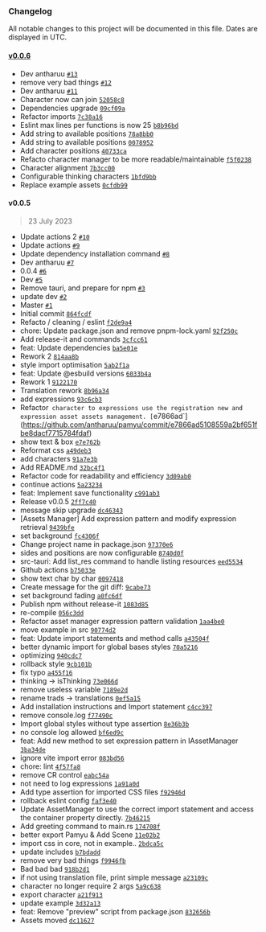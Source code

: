 ### Changelog

All notable changes to this project will be documented in this file. Dates are displayed in UTC.

#### [v0.0.6](https://github.com/antharuu/pamyu/compare/v0.0.5...v0.0.6)

- Dev antharuu [`#13`](https://github.com/antharuu/pamyu/pull/13)
- remove very bad things [`#12`](https://github.com/antharuu/pamyu/pull/12)
- Dev antharuu [`#11`](https://github.com/antharuu/pamyu/pull/11)
- Character now can join [`52058c8`](https://github.com/antharuu/pamyu/commit/52058c86385061be8f8cc8f495438d6f4f9fdfca)
- Dependencies upgrade [`09cf09a`](https://github.com/antharuu/pamyu/commit/09cf09ac81f3633dabb81c578636e68b58491053)
- Refactor imports [`7c38a16`](https://github.com/antharuu/pamyu/commit/7c38a1690490a0181a9fc0696577fb60e1400585)
- Eslint max lines per functions is now 25 [`b8b96bd`](https://github.com/antharuu/pamyu/commit/b8b96bdabf33396e935ec9b1e0ff011b70b62a6a)
- Add string to available positions [`78a8bb0`](https://github.com/antharuu/pamyu/commit/78a8bb07c1059afb61969a1d382032dacc99fd31)
- Add string to available positions [`0078952`](https://github.com/antharuu/pamyu/commit/0078952a1f0f9ea84375221bc97ba110764c29a5)
- Add character positions [`40733ca`](https://github.com/antharuu/pamyu/commit/40733ca235e7b3d97acb836ab3b501a03afe7c67)
- Refacto character manager to be more readable/maintainable [`f5f0238`](https://github.com/antharuu/pamyu/commit/f5f0238f0e40e4fcc506c026eae0fc3687dc6551)
- Character alignment [`7b3cc00`](https://github.com/antharuu/pamyu/commit/7b3cc00157a8ae03f05fb2ad34e3045665a4b73a)
- Configurable thinking characters [`1bfd9bb`](https://github.com/antharuu/pamyu/commit/1bfd9bb19d826689831d345430a68a9a302dd28b)
- Replace example assets [`0cfdb99`](https://github.com/antharuu/pamyu/commit/0cfdb99751591eaf521e789259f183e86e6a5cf3)

#### v0.0.5

> 23 July 2023

- Update actions 2 [`#10`](https://github.com/antharuu/pamyu/pull/10)
- Update actions [`#9`](https://github.com/antharuu/pamyu/pull/9)
- Update dependency installation command [`#8`](https://github.com/antharuu/pamyu/pull/8)
- Dev antharuu [`#7`](https://github.com/antharuu/pamyu/pull/7)
- 0.0.4 [`#6`](https://github.com/antharuu/pamyu/pull/6)
- Dev [`#5`](https://github.com/antharuu/pamyu/pull/5)
- Remove tauri, and prepare for npm [`#3`](https://github.com/antharuu/pamyu/pull/3)
- update dev [`#2`](https://github.com/antharuu/pamyu/pull/2)
- Master [`#1`](https://github.com/antharuu/pamyu/pull/1)
- Initial commit [`864fcdf`](https://github.com/antharuu/pamyu/commit/864fcdf81a598fceed778b838057aa4655f41058)
- Refacto / cleaning / eslint [`f2de9a4`](https://github.com/antharuu/pamyu/commit/f2de9a4b43e87fdfdeaff0eafa69fa998659e3f4)
- chore: Update package.json and remove pnpm-lock.yaml [`92f250c`](https://github.com/antharuu/pamyu/commit/92f250c59a484c1614136eac3ab1609d4da2afe2)
- Add release-it and commands [`3cfcc61`](https://github.com/antharuu/pamyu/commit/3cfcc614c964222adb782c91d2615caaed5a2e40)
- feat: Update dependencies [`ba5e01e`](https://github.com/antharuu/pamyu/commit/ba5e01e13ee1c351c0c16d7ed4ebfb252c06ec35)
- Rework 2 [`814aa8b`](https://github.com/antharuu/pamyu/commit/814aa8b04660af7bf2d0bf084b59af9d8d4d746e)
- style import optimisation [`5ab2f1a`](https://github.com/antharuu/pamyu/commit/5ab2f1aba4a1be42766edd6af15fbd9f866496fb)
- feat: Update @esbuild versions [`6033b4a`](https://github.com/antharuu/pamyu/commit/6033b4a7a2a3990e39441efd15b1623b34184cff)
- Rework 1 [`9122170`](https://github.com/antharuu/pamyu/commit/91221700fb14e2c8075a02669f5ddc44ae91dc85)
- Translation rework [`8b96a34`](https://github.com/antharuu/pamyu/commit/8b96a34c78f0c97f8f8ea88b362e6858f80ca66a)
- add expressions [`93c6cb3`](https://github.com/antharuu/pamyu/commit/93c6cb339349e29c287190b61c58262dae7bca50)
- Refactor` character to expressions use the registration new and expression asset assets management. [`e7866ad`](https://github.com/antharuu/pamyu/commit/e7866ad5108559a2bf651fbe8dacf7715784fdaf)
- show text & box [`e7e762b`](https://github.com/antharuu/pamyu/commit/e7e762b7ad117d94b0495a82f3c6ae2f0cd626a7)
- Reformat css [`a49deb3`](https://github.com/antharuu/pamyu/commit/a49deb3998beea4c029d2d0d2ac2ad4aa34f159b)
- add characters [`91a7e3b`](https://github.com/antharuu/pamyu/commit/91a7e3b50c59277da832fbdafd2dad7860e94440)
- Add README.md [`32bc4f1`](https://github.com/antharuu/pamyu/commit/32bc4f17b8ff5031c68e55979f8361b09c777165)
- Refactor code for readability and efficiency [`3d09ab0`](https://github.com/antharuu/pamyu/commit/3d09ab06e4faaf4f6d63164dab32d716502b411b)
- continue actions [`5a23234`](https://github.com/antharuu/pamyu/commit/5a23234696d8be74885af766122d3e3c8b28bca2)
- feat: Implement save functionality [`c991ab3`](https://github.com/antharuu/pamyu/commit/c991ab3c53d74c531d35aea094b8d59e721393e2)
- Release v0.0.5 [`2ff7c40`](https://github.com/antharuu/pamyu/commit/2ff7c4054873c708abb6231f0e74ce7c8538c333)
- message skip upgrade [`dc46343`](https://github.com/antharuu/pamyu/commit/dc463430ba74adabf2cf146a94ad0937e66348d7)
- [Assets Manager] Add expression pattern and modify expression retrieval [`9439bfe`](https://github.com/antharuu/pamyu/commit/9439bfe828a1ccbda1f01b78e8122345e1fbc21d)
- set background [`fc4306f`](https://github.com/antharuu/pamyu/commit/fc4306f26c88ab7f89f35319a19f91afdea1d698)
- Change project name in package.json [`97370e6`](https://github.com/antharuu/pamyu/commit/97370e6001ba2df5eb74f998c59f6ec4259bcee6)
- sides and positions are now configurable [`8740d0f`](https://github.com/antharuu/pamyu/commit/8740d0f1d4464e25dade662d79ff22495beef0e2)
- src-tauri: Add list_res command to handle listing resources [`eed5534`](https://github.com/antharuu/pamyu/commit/eed5534a58fd19aeadabeeda2b017494404cbbbc)
- Github actions [`b75033e`](https://github.com/antharuu/pamyu/commit/b75033edf8a6c4dea9639685a3f1cc20e5a09b10)
- show text char by char [`0097418`](https://github.com/antharuu/pamyu/commit/0097418d1bde5990df9605ece32935ec75c0a242)
- Create message for the git diff: [`9cabe73`](https://github.com/antharuu/pamyu/commit/9cabe730cf76a89db6a29fca66c1f0e118dbd4b2)
- set background fading [`a0fc6df`](https://github.com/antharuu/pamyu/commit/a0fc6dffa4744a7568c8c246ef577582bbe645f3)
- Publish npm without release-it [`1083d85`](https://github.com/antharuu/pamyu/commit/1083d852285b60a3dd1271c83111276cf359e04f)
- re-compile [`056c3dd`](https://github.com/antharuu/pamyu/commit/056c3dd77bddc2e0010de733272beeff1ef90ff6)
- Refactor asset manager expression pattern validation [`1aa4be0`](https://github.com/antharuu/pamyu/commit/1aa4be03973f76f3ce5643fad69c61f86c5884f1)
- move example in src [`90774d2`](https://github.com/antharuu/pamyu/commit/90774d21405857400f6b90a1c4bb2ed831841734)
- feat: Update import statements and method calls [`a43504f`](https://github.com/antharuu/pamyu/commit/a43504fd1a3864039b6ff67676a3cd1d0dac8fc2)
- better dynamic import for global bases styles [`70a5216`](https://github.com/antharuu/pamyu/commit/70a521663245a7f2891274cfa8e3932864bf3e00)
- optimizing [`940cdc7`](https://github.com/antharuu/pamyu/commit/940cdc722a2413dae683f3de909e594c6435bff7)
- rollback style [`9cb101b`](https://github.com/antharuu/pamyu/commit/9cb101b153c113242e84fd20e9ec40095c3d4105)
- fix typo [`a455f16`](https://github.com/antharuu/pamyu/commit/a455f16de50b61f271b39b609eb2e42da779532a)
- thinking -&gt; isThinking [`73e066d`](https://github.com/antharuu/pamyu/commit/73e066d521db69c161ab5838a4dca56ee694878e)
- remove useless variable [`7189e2d`](https://github.com/antharuu/pamyu/commit/7189e2dc233fcad2eaa0a96155efbfade8e17e39)
- rename trads -&gt; translations [`0ef5a15`](https://github.com/antharuu/pamyu/commit/0ef5a154a75cd986dc89810f0fb9c8cd0b82ed6b)
- Add installation instructions and  Import statement [`c4cc397`](https://github.com/antharuu/pamyu/commit/c4cc397cb3ea85df81afe6e4321b6223f2536a11)
- remove console.log [`f77490c`](https://github.com/antharuu/pamyu/commit/f77490cd81377e8467bc6ea1f91ba8d3c07bfcf6)
- Import global styles without type assertion [`8e36b3b`](https://github.com/antharuu/pamyu/commit/8e36b3b892951e0dc5322a6627d1c0c381be1ced)
- no console log allowed [`bf6ed9c`](https://github.com/antharuu/pamyu/commit/bf6ed9cfdfb9779ddc594ad8617315871406650a)
- feat: Add new method to set expression pattern in IAssetManager [`3ba34de`](https://github.com/antharuu/pamyu/commit/3ba34de9551059f1391c960b618b1a7c21541945)
- ignore vite import error [`083bd56`](https://github.com/antharuu/pamyu/commit/083bd56d60d142956dc3c25127dba3440573080c)
- chore: lint [`4f57fa8`](https://github.com/antharuu/pamyu/commit/4f57fa8253d648c06039d02ec5c649c20cab5103)
- remove CR control [`eabc54a`](https://github.com/antharuu/pamyu/commit/eabc54aed0850deb02df177591dcf484536a2c43)
- not need to log expressions [`1a91a0d`](https://github.com/antharuu/pamyu/commit/1a91a0d87354e36f7b033bf6c4be8fbb562cf964)
- Add type assertion for imported CSS files [`f92946d`](https://github.com/antharuu/pamyu/commit/f92946d3d00a01d6f0d353cf40dcdbabcc4a7799)
- rollback eslint config [`faf3e40`](https://github.com/antharuu/pamyu/commit/faf3e409e8172ded1edce371a2abf354988f3da1)
- Update AssetManager to use the correct import statement and access the container property directly. [`7b46215`](https://github.com/antharuu/pamyu/commit/7b4621521f8a160392b6b259387c0d2ac25ea3be)
- Add greeting command to main.rs [`174708f`](https://github.com/antharuu/pamyu/commit/174708f2bd58a82c97f1182e02d77acac3591b01)
- better export Pamyu & Add Scene [`11e02b2`](https://github.com/antharuu/pamyu/commit/11e02b2937c2eeb23eb7e08b5dd1b3c6925fd862)
- import css in core, not in example.. [`2bdca5c`](https://github.com/antharuu/pamyu/commit/2bdca5c89805a3619ea567081c5ef2a174d28ab5)
- update includes [`b7bdadd`](https://github.com/antharuu/pamyu/commit/b7bdadda5fa65a8c4c37c855ee1cded8f28f02bd)
- remove very bad things [`f9946fb`](https://github.com/antharuu/pamyu/commit/f9946fb8ba91cb50717e10ec4e10bc3327eaecba)
- Bad bad bad [`918b2d1`](https://github.com/antharuu/pamyu/commit/918b2d114aac340b2d0a03b3ca4879b79d43c2f4)
- if not using translation file, print simple message [`a23109c`](https://github.com/antharuu/pamyu/commit/a23109ca1dad01497871ea3879288f4dd4b4879c)
- character no longer require 2 args [`5a9c638`](https://github.com/antharuu/pamyu/commit/5a9c6387aea8fdb1697dcb78c4d1713cfe79bf47)
- export character [`a21f913`](https://github.com/antharuu/pamyu/commit/a21f9133346210d205ab7569f6602492b28f8cd0)
- update example [`3d32a13`](https://github.com/antharuu/pamyu/commit/3d32a13e2f6641e7513df346f9c2587ee6627fba)
- feat: Remove "preview" script from package.json [`832656b`](https://github.com/antharuu/pamyu/commit/832656b3ea32b03024bd5d8b590d42d1dd9c7647)
- Assets moved [`dc11627`](https://github.com/antharuu/pamyu/commit/dc116277bbb50036b028e5aaea15298cdf866684)
